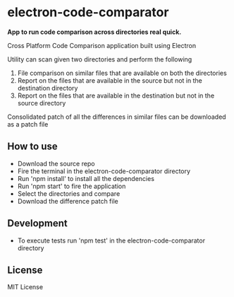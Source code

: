 # electron-code-comparator
**App to run code comparison across directories real quick.**

Cross Platform Code Comparison application built using Electron

Utility can scan given two directories and perform the following
1. File comparison on similar files that are available on both the directories
2. Report on the files that are available in the source but not in the destination directory
3. Report on the files that are available in the destination but not in the source directory

Consolidated patch of all the differences in similar files can be downloaded as a patch file

## How to use
- Download the source repo
- Fire the terminal in the electron-code-comparator directory
- Run 'npm install' to install all the dependencies
- Run 'npm start' to fire the application
- Select the directories and compare
- Download the difference patch file

## Development
- To execute tests run 'npm test' in the electron-code-comparator directory

## License
MIT License
